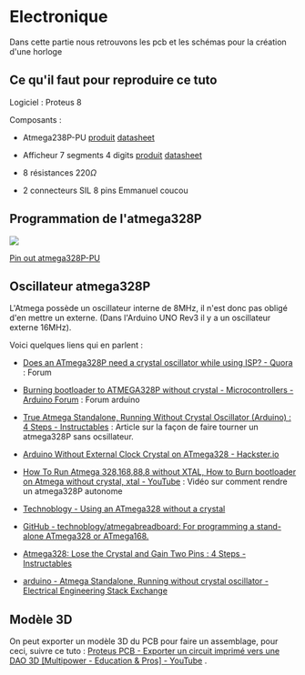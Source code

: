 # Electronique

Dans cette partie nous retrouvons les pcb et les schémas pour la création d'une horloge

## Ce qu'il faut pour reproduire ce tuto

Logiciel : Proteus 8

Composants :

* Atmega238P-PU [produit](https://www.digikey.fr/fr/products/detail/microchip-technology/ATMEGA328-PU/2271026) [datasheet](https://ww1.microchip.com/downloads/en/DeviceDoc/Atmel-7810-Automotive-Microcontrollers-ATmega328P_Datasheet.pdf)

* Afficheur 7 segments 4 digits [produit](https://www.digikey.fr/fr/products/detail/vishay-semiconductor-opto-division/TDCR1050M/4074708?utm_adgroup=General&utm_source=google&utm_medium=cpc&utm_campaign=PMax%20Shopping_Product_Zombie%20SKUs&utm_term=&productid=4074708) [datasheet](https://www.vishay.com/docs/83180/tdcx10x0m.pdf)

* 8 résistances $220 \Omega$

* 2 connecteurs SIL 8 pins
  Emmanuel
  coucou

## Programmation de l'atmega328P

![](https://camo.githubusercontent.com/c55beef2f138da61fe671a1e4a307ff4ffbc318d/68747470733a2f2f692e696d6775722e636f6d2f715849456368542e6a7067)

[Pin out atmega328P-PU](https://doc.riot-os.org/group__boards__atmega328p.html)



## Oscillateur atmega328P

L'Atmega possède un oscillateur interne de 8MHz, il n'est donc pas obligé d'en mettre un externe. (Dans l'Arduino UNO Rev3 il y a un oscillateur externe 16MHz).

Voici quelques liens qui en parlent :

* [Does an ATmega328P need a crystal oscillator while using ISP? - Quora](https://www.quora.com/Does-an-ATmega328P-need-a-crystal-oscillator-while-using-ISP-1) : Forum

* [Burning bootloader to ATMEGA328P without crystal - Microcontrollers - Arduino Forum](https://forum.arduino.cc/t/burning-bootloader-to-atmega328p-without-crystal/321749) : Forum arduino

* [True Atmega Standalone, Running Without Crystal Oscillator (Arduino) : 4 Steps - Instructables](https://www.instructables.com/Atmega-Standalone-Running-without-crystal-oscillat/) : Article sur la façon de faire tourner un atmega328P sans ocsillateur.

* [Arduino Without External Clock Crystal on ATmega328 - Hackster.io](https://www.hackster.io/techmirtz/arduino-without-external-clock-crystal-on-atmega328-d4fcc4)

* [How To Run Atmega 328,168,88,8 without XTAL, How to Burn bootloader on Atmega without crystal, xtal - YouTube](https://www.youtube.com/watch?v=xxjyhjUDRCY) : Vidéo sur comment rendre un atmega328P autonome 

* [Technoblogy - Using an ATmega328 without a crystal](http://www.technoblogy.com/show?1YO1)

* [GitHub - technoblogy/atmegabreadboard: For programming a stand-alone ATmega328 or ATmega168.](https://github.com/technoblogy/atmegabreadboard/tree/master)

* [Atmega328: Lose the Crystal and Gain Two Pins : 4 Steps - Instructables](https://www.instructables.com/22-Bit-Binary-Counter-for-Atmega328/)

* [arduino - Atmega Standalone, Running without crystal oscillator - Electrical Engineering Stack Exchange](https://electronics.stackexchange.com/questions/217762/atmega-standalone-running-without-crystal-oscillator)





## Modèle 3D

On peut exporter un modèle 3D du PCB pour faire un assemblage, pour ceci, suivre ce tuto : [Proteus PCB - Exporter un circuit imprimé vers une DAO 3D [Multipower - Education &amp; Pros] - YouTube](https://www.youtube.com/watch?v=rmB5Y-brIXQ) .
